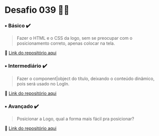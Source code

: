 # Desafio 039  🤔💡


###  ▪️ Básico  ✔️

> Fazer o HTML e o CSS da logo, sem se preocupar com o posicionamento correto, apenas colocar na tela.

🔗 [Link do repositório aqui]()



### ▪️ Intermediário ✔️ 

> Fazer o component|object do título, deixando o conteúdo dinâmico, pois será usado no LogIn.

🔗 [Link do repositório aqui]() 



### ▪️ Avançado ✔️

> Posicionar a Logo, qual a forma mais fácil pra posicionar? 

🔗 [Link do repositório aqui]()
